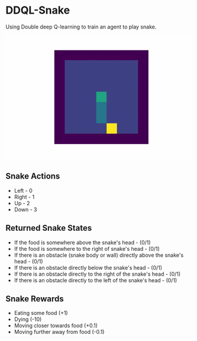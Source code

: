 # DDQL-Snake
Using Double deep Q-learning to train an agent to play snake.


<img src="https://github.com/WhatsMyPurpose/DDQL-Snake/blob/main/Snake-Videos/github-vid.gif" width="600"/>

## Snake Actions
- Left - 0
- Right - 1
- Up - 2
- Down - 3

## Returned Snake States
- If the food is somewhere above the snake's head - (0/1) <br>
- If the food is somewhere to the right of snake's head - (0/1) <br>
- If there is an obstacle (snake body or wall) directly above the snake's head - (0/1) <br>
- If there is an obstacle directly below the snake's head - (0/1) <br>
- If there is an obstacle directly to the right of the snake's head - (0/1) <br>
- If there is an obstacle directly to the left of the snake's head - (0/1) <br>

## Snake Rewards
- Eating some food (+1)
- Dying (-10)
- Moving closer towards food (+0.1)
- Moving further away from food (-0.1)
